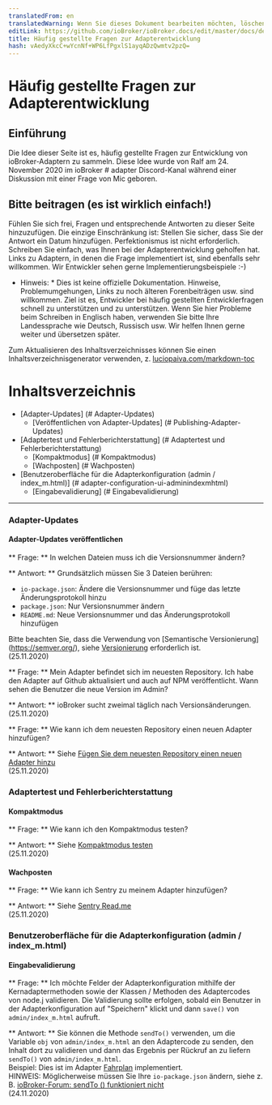 ```yaml
---
translatedFrom: en
translatedWarning: Wenn Sie dieses Dokument bearbeiten möchten, löschen Sie bitte das Feld "translationsFrom". Andernfalls wird dieses Dokument automatisch erneut übersetzt
editLink: https://github.com/ioBroker/ioBroker.docs/edit/master/docs/de/dev/adapter-dev-faq.md
title: Häufig gestellte Fragen zur Adapterentwicklung
hash: vAedyXkcC+wYcnNf+WP6LfPgxlS1ayqADzQwmtv2pzQ=
---
```

# Häufig gestellte Fragen zur Adapterentwicklung
## Einführung
Die Idee dieser Seite ist es, häufig gestellte Fragen zur Entwicklung von ioBroker-Adaptern zu sammeln.
Diese Idee wurde von Ralf am 24. November 2020 im ioBroker # adapter Discord-Kanal während einer Diskussion mit einer Frage von Mic geboren.

## Bitte beitragen (es ist wirklich einfach!)
Fühlen Sie sich frei, Fragen und entsprechende Antworten zu dieser Seite hinzuzufügen. Die einzige Einschränkung ist: Stellen Sie sicher, dass Sie der Antwort ein Datum hinzufügen. Perfektionismus ist nicht erforderlich. Schreiben Sie einfach, was Ihnen bei der Adapterentwicklung geholfen hat. Links zu Adaptern, in denen die Frage implementiert ist, sind ebenfalls sehr willkommen. Wir Entwickler sehen gerne Implementierungsbeispiele :-)

* Hinweis: * Dies ist keine offizielle Dokumentation. Hinweise, Problemumgehungen, Links zu noch älteren Forenbeiträgen usw. sind willkommen. Ziel ist es, Entwickler bei häufig gestellten Entwicklerfragen schnell zu unterstützen und zu unterstützen. Wenn Sie hier Probleme beim Schreiben in Englisch haben, verwenden Sie bitte Ihre Landessprache wie Deutsch, Russisch usw. Wir helfen Ihnen gerne weiter und übersetzen später.

Zum Aktualisieren des Inhaltsverzeichnisses können Sie einen Inhaltsverzeichnisgenerator verwenden, z. [luciopaiva.com/markdown-toc](https://luciopaiva.com/markdown-toc/)

# Inhaltsverzeichnis
- [Adapter-Updates] (# Adapter-Updates)
  - [Veröffentlichen von Adapter-Updates] (# Publishing-Adapter-Updates)
- [Adaptertest und Fehlerberichterstattung] (# Adaptertest und Fehlerberichterstattung)
  - [Kompaktmodus] (# Kompaktmodus)
  - [Wachposten] (# Wachposten)
- [Benutzeroberfläche für die Adapterkonfiguration (admin / index_m.html)] (# adapter-configuration-ui-adminindexmhtml)
  - [Eingabevalidierung] (# Eingabevalidierung)

---

### Adapter-Updates
#### Adapter-Updates veröffentlichen
** Frage: ** In welchen Dateien muss ich die Versionsnummer ändern?

** Antwort: ** Grundsätzlich müssen Sie 3 Dateien berühren:

 * `io-package.json`: Ändere die Versionsnummer und füge das letzte Änderungsprotokoll hinzu
 * `package.json`: Nur Versionsnummer ändern
 * `README.md`: Neue Versionsnummer und das Änderungsprotokoll hinzufügen

Bitte beachten Sie, dass die Verwendung von [Semantische Versionierung] (https://semver.org/), siehe [Versionierung](https://github.com/ioBroker/ioBroker.docs/blob/master/docs/en/dev/adapterdev.md#versioning) erforderlich ist.<br> (25.11.2020)

** Frage: ** Mein Adapter befindet sich im neuesten Repository. Ich habe den Adapter auf Github aktualisiert und auch auf NPM veröffentlicht. Wann sehen die Benutzer die neue Version im Admin?

** Antwort: ** ioBroker sucht zweimal täglich nach Versionsänderungen.<br> (25.11.2020)

** Frage: ** Wie kann ich dem neuesten Repository einen neuen Adapter hinzufügen?

** Antwort: ** Siehe [Fügen Sie dem neuesten Repository einen neuen Adapter hinzu](https://github.com/ioBroker/ioBroker.repositories#add-a-new-adapter-to-the-latest-repository)<br> (25.11.2020)

### Adaptertest und Fehlerberichterstattung
#### Kompaktmodus
** Frage: ** Wie kann ich den Kompaktmodus testen?

** Antwort: ** Siehe [Kompaktmodus testen](https://forum.iobroker.net/topic/32789/anleitung-f%C3%BCr-adapter-entwickler-compact-mode-testen)<br> (25.11.2020)

#### Wachposten
** Frage: ** Wie kann ich Sentry zu meinem Adapter hinzufügen?

** Antwort: ** Siehe [Sentry Read.me](https://github.com/ioBroker/plugin-sentry#readme)<br> (25.11.2020)

### Benutzeroberfläche für die Adapterkonfiguration (admin / index_m.html)
#### Eingabevalidierung
** Frage: ** Ich möchte Felder der Adapterkonfiguration mithilfe der Kernadaptermethoden sowie der Klassen / Methoden des Adaptercodes von node.j validieren. Die Validierung sollte erfolgen, sobald ein Benutzer in der Adapterkonfiguration auf "Speichern" klickt und dann `save()` von `admin/index_m.html` aufruft.

** Antwort: ** Sie können die Methode `sendTo()` verwenden, um die Variable `obj` von `admin/index_m.html` an den Adaptercode zu senden, den Inhalt dort zu validieren und dann das Ergebnis per Rückruf an zu liefern `sendTo()` von `admin/index_m.html`.<br> Beispiel: Dies ist im Adapter [Fahrplan](https://github.com/gaudes/ioBroker.fahrplan) implementiert.<br> HINWEIS: Möglicherweise müssen Sie Ihre `io-package.json` ändern, siehe z. B. [ioBroker-Forum: sendTo () funktioniert nicht](https://forum.iobroker.net/topic/5205/gel%C3%B6st-sendto-in-eigenem-adapter-funktioniert-nicht/)<br> (24.11.2020)